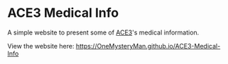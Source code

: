 # ACE3 Medical Info

A simple website to present some of [ACE3](https://github.com/acemod/ACE3/)'s medical information.

View the website here: https://OneMysteryMan.github.io/ACE3-Medical-Info
